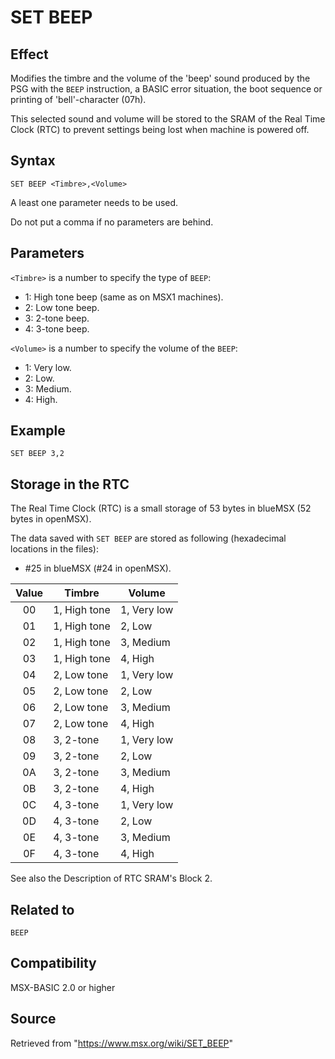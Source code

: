 # SET BEEP

## Effect

Modifies the timbre and the volume of the 'beep' sound produced by the PSG with the `BEEP` instruction, a BASIC error situation, the boot sequence or printing of 'bell'-character (07h).

This selected sound and volume will be stored to the SRAM of the  Real Time Clock (RTC) to prevent settings being lost when machine is powered off.

## Syntax

`SET BEEP <Timbre>,<Volume>`

A least one parameter needs to be used.

Do not put a comma if no parameters are behind.

## Parameters

`<Timbre>` is a number to specify the type of `BEEP`:
- 1: High tone beep (same as on MSX1 machines).
- 2: Low tone beep.
- 3: 2-tone beep.
- 4: 3-tone beep.

`<Volume>` is a number to specify the volume of the `BEEP`:
- 1: Very low.
- 2: Low.
- 3: Medium.
- 4: High.

## Example

```basic
SET BEEP 3,2
```

## Storage in the RTC

The Real Time Clock (RTC) is a small storage of 53 bytes in blueMSX (52 bytes in openMSX).

The data saved with `SET BEEP` are stored as following (hexadecimal locations in the files):

- #25 in blueMSX (#24 in openMSX).

|Value|Timbre|Volume|
|:-:|---|---|
|00|1, High tone|1, Very low|
|01|1, High tone|2, Low|
|02|1, High tone|3, Medium|
|03|1, High tone|4, High|
|04|2, Low tone|1, Very low|
|05|2, Low tone|2, Low|
|06|2, Low tone|3, Medium|
|07|2, Low tone|4, High|
|08|3, 2-tone|1, Very low|
|09|3, 2-tone|2, Low|
|0A|3, 2-tone|3, Medium|
|0B|3, 2-tone|4, High|
|0C|4, 3-tone|1, Very low|
|0D|4, 3-tone|2, Low|
|0E|4, 3-tone|3, Medium|
|0F|4, 3-tone|4, High|

See also the Description of RTC SRAM's Block 2.

## Related to

`BEEP`

## Compatibility

MSX-BASIC 2.0 or higher

## Source

Retrieved from "https://www.msx.org/wiki/SET_BEEP"
